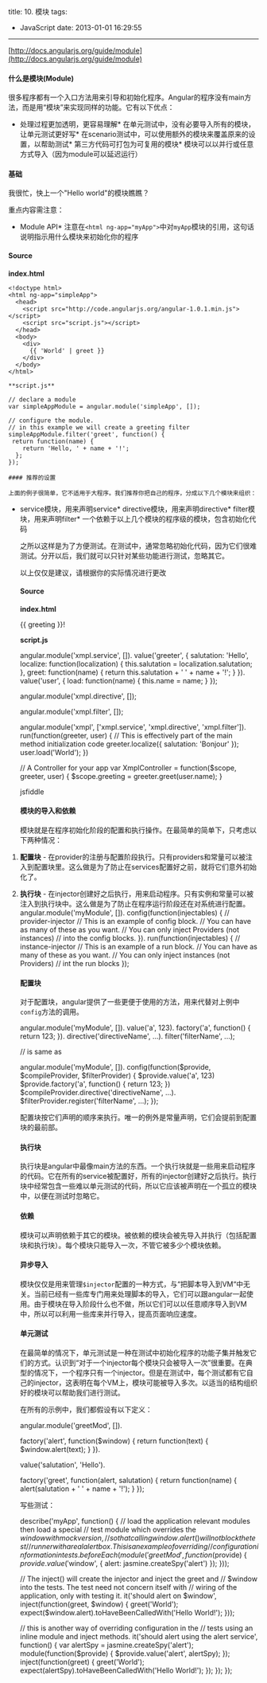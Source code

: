 title: 10. 模块
tags:
  - JavaScript
date: 2013-01-01 16:29:55
---

[http://docs.angularjs.org/guide/module](http://docs.angularjs.org/guide/module)

#### 什么是模块(Module)

很多程序都有一个入口方法用来引导和初始化程序。Angular的程序没有main方法，而是用“模块”来实现同样的功能。它有以下优点：

*   处理过程更加透明，更容易理解*   在单元测试中，没有必要导入所有的模块，让单元测试更好写*   在scenario测试中，可以使用额外的模块来覆盖原来的设置，以帮助测试*   第三方代码可打包为可复用的模块*   模块可以以并行或任意方式导入（因为module可以延迟运行）

#### 基础

我很忙，快上一个"Hello world"的模块瞧瞧？

重点内容需注意：

*   Module API*   注意在`<html ng-app="myApp">`中对`myApp`模块的引用，这句话说明指示用什么模块来初始化你的程序

#### Source

**index.html**

    <!doctype html>
    <html ng-app="simpleApp">
      <head>
        <script src="http://code.angularjs.org/angular-1.0.1.min.js"></script>
        <script src="script.js"></script>
      </head>
      <body>
        <div>
          {{ 'World' | greet }}
        </div>
      </body>
    </html>

    **script.js**

    // declare a module
    var simpleAppModule = angular.module('simpleApp', []);

    // configure the module.
    // in this example we will create a greeting filter
    simpleAppModule.filter('greet', function() {
     return function(name) {
        return 'Hello, ' + name + '!';
      };
    });

    #### 推荐的设置

    上面的例子很简单，它不适用于大程序。我们推荐你把自己的程序，分成以下几个模块来组织：

*   service模块，用来声明service*   directive模块，用来声明directive*   filter模块，用来声明filter*   一个依赖于以上几个模块的程序级的模块，包含初始化代码

    之所以这样是为了方便测试。在测试中，通常忽略初始化代码，因为它们很难测试。分开以后，我们就可以只针对某些功能进行测试，忽略其它。

    以上仅仅是建议，请根据你的实际情况进行更改

    #### Source

    **index.html**

    <!doctype html>
    <html ng-app="xmpl">
      <head>
        <script src="http://code.angularjs.org/angular-1.0.1.min.js"></script>
        <script src="script.js"></script>
      </head>
      <body>
        <div ng-controller="XmplController">
          {{ greeting }}!
        </div>
      </body>
    </html>

    **script.js**

    angular.module('xmpl.service', []).
      value('greeter', {
        salutation: 'Hello',
        localize: function(localization) {
          this.salutation = localization.salutation;
        },
        greet: function(name) {
          return this.salutation + ' ' + name + '!';
        }
      }).
      value('user', {
        load: function(name) {
          this.name = name;
        }
      });

    angular.module('xmpl.directive', []);

    angular.module('xmpl.filter', []);

    angular.module('xmpl', ['xmpl.service', 'xmpl.directive', 'xmpl.filter']).
      run(function(greeter, user) {
        // This is effectively part of the main method initialization code
        greeter.localize({
          salutation: 'Bonjour'
        });
        user.load('World');
      })

    // A Controller for your app
    var XmplController = function($scope, greeter, user) {
      $scope.greeting = greeter.greet(user.name);
    }

    jsfiddle

    #### 模块的导入和依赖

    模块就是在程序初始化阶段的配置和执行操作。在最简单的简单下，只考虑以下两种情况：

1.  **配置块** - 在provider的注册与配置阶段执行。只有providers和常量可以被注入到配置块里。这么做是为了防止在services配置好之前，就将它们意外初始化了。
2.  **执行块** - 在injector创建好之后执行，用来启动程序。只有实例和常量可以被注入到执行块中。这么做是为了防止在程序运行阶段还在对系统进行配置。
    angular.module('myModule', []).
      config(function(injectables) { // provider-injector
        // This is an example of config block.
        // You can have as many of these as you want.
        // You can only inject Providers (not instances)
        // into the config blocks.
      }).
      run(function(injectables) { // instance-injector
        // This is an example of a run block.
        // You can have as many of these as you want.
        // You can only inject instances (not Providers)
        // int the run blocks
      });

    #### 配置块

    对于配置块，angular提供了一些更便于使用的方法，用来代替对上例中`config`方法的调用。

    angular.module('myModule', []).
      value('a', 123).
      factory('a', function() { return 123; }).
      directive('directiveName', ...).
      filter('filterName', ...);

    // is same as

    angular.module('myModule', []).
      config(function($provide, $compileProvider, $filterProvider) {
        $provide.value('a', 123)
        $provide.factory('a', function() { return 123; })
        $compileProvider.directive('directiveName', ...).
        $filterProvider.register('filterName', ...);
      });

    配置块按它们声明的顺序来执行。唯一的例外是常量声明，它们会提前到配置块的最前部。

    #### 执行块

    执行块是angular中最像main方法的东西。一个执行块就是一些用来启动程序的代码。它在所有的service被配置好，所有的injector创建好之后执行。执行块中经常包含一些难以单元测试的代码，所以它应该被声明在一个孤立的模块中，以便在测试时忽略它。

    #### 依赖

    模块可以声明依赖于其它的模块。被依赖的模块会被先导入并执行（包括配置块和执行块）。每个模块只能导入一次，不管它被多少个模块依赖。

    #### 异步导入

    模块仅仅是用来管理`$injector`配置的一种方式，与“把脚本导入到VM“中无关。当前已经有一些库专门用来处理脚本的导入，它们可以跟angular一起使用。由于模块在导入阶段什么也不做，所以它们可以以任意顺序导入到VM中，所以可以利用一些库来并行导入，提高页面响应速度。

    #### 单元测试

    在最简单的情况下，单元测试是一种在测试中初始化程序的功能子集并触发它们的方式。认识到“对于一个injector每个模块只会被导入一次”很重要。在典型的情况下，一个程序只有一个injector。但是在测试中，每个测试都有它自己的injector，这表明在每个VM上，模块可能被导入多次。以适当的结构组织好的模块可以帮助我们进行测试。

    在所有的示例中，我们都假设有以下定义：

    angular.module('greetMod', []).

      factory('alert', function($window) {
        return function(text) {
          $window.alert(text);
        }
      }).

      value('salutation', 'Hello').

      factory('greet', function(alert, salutation) {
        return function(name) {
          alert(salutation + ' ' + name + '!');
        }
      });

    写些测试：

    describe('myApp', function() {
      // load the application relevant modules then load a special
      // test module which overrides the $window with mock version,
      // so that calling window.alert() will not block the test
      // runner with a real alert box. This is an example of overriding
      // configuration information in tests.
      beforeEach(module('greetMod', function($provide) {
        $provide.value('$window', {
          alert: jasmine.createSpy('alert')
        });
      }));

      // The inject() will create the injector and inject the greet and
      // $window into the tests. The test need not concern itself with
      // wiring of the application, only with testing it.
      it('should alert on $window', inject(function(greet, $window) {
        greet('World');
        expect($window.alert).toHaveBeenCalledWith('Hello World!');
      }));

      // this is another way of overriding configuration in the
      // tests using an inline module and inject methods.
      it('should alert using the alert service', function() {
        var alertSpy = jasmine.createSpy('alert');
        module(function($provide) {
          $provide.value('alert', alertSpy);
        });
        inject(function(greet) {
          greet('World');
          expect(alertSpy).toHaveBeenCalledWith('Hello World!');
        });
      });
    });